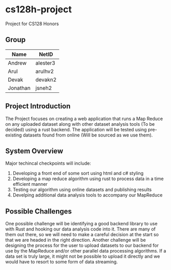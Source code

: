 # cs128h-project
Project for CS128 Honors

## Group
| Name | NetID |
| ------------- | ------------- |
| Andrew | alester3 |
| Arul | arulhv2 |
| Devak | devakn2 |
| Jonathan | jsneh2 |

## Project Introduction
The Project focuses on creating a web application that runs a Map Reduce on any uploaded dataset along with other dataset analysis tools (To be decided) using a rust backend. The application will be tested using pre-existing datasets found from online (Will be sourced as we use them).

## System Overview
Major techincal checkpoints will include:
1) Developing a front end of some sort using html and c# styling
2) Developing a map reduce algorithm using rust to process data in a time efficient manner
3) Testing our algorithm using online datasets and publishing results
4) Develping additional data analysis tools to accompany our MapReduce

## Possible Challenges

One possible challenge will be identifying a good backend library to use with Rust and hooking our data analysis code into it. There are many of them out there, so we will need to make a careful decision at the start so that we are headed in the right direction. Another challenge will be designing the process for the user to upload datasets to our backend for use by the MapReduce and/or other parallel data processing algorithms. If a data set is truly large, it might not be possible to upload it directly and we would have to resort to some form of data streaming.
